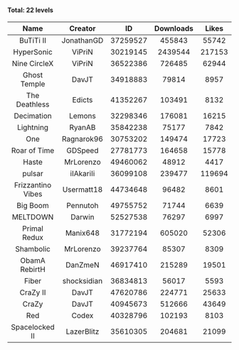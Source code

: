 #### Total: 22 levels

| Name | Creator | ID | Downloads | Likes |
|:---:|:---:|:---:|:---:|:---:|
| BuTiTi II | JonathanGD | 37259527 | 455843 | 55742
| HyperSonic | ViPriN | 30219145 | 2439544 | 217153
| Nine CircleX | ViPriN | 36522386 | 726485 | 62944
| Ghost Temple | DavJT | 34918883 | 79814 | 8957
| The Deathless | Edicts | 41352267 | 103491 | 8132
| Decimation | Lemons | 32298346 | 176081 | 16215
| Lightning | RyanAB | 35842238 | 75177 | 7842
| One | Ragnarok96 | 30753202 | 149474 | 17723
| Roar of Time | GDSpeed | 27781773 | 164658 | 15778
| Haste | MrLorenzo | 49460062 | 48912 | 4417
| pulsar | iIAkariIi | 36099108 | 239477 | 119694
| Frizzantino Vibes | Usermatt18 | 44734648 | 96482 | 8601
| Big Boom | Pennutoh | 49755752 | 71744 | 6639
| MELTDOWN | Darwin | 52527538 | 76297 | 6997
| Primal Redux | Manix648 | 31772194 | 605020 | 52306
| Shambolic | MrLorenzo | 39237764 | 85307 | 8309
| ObamA RebirtH | DanZmeN | 46917410 | 215289 | 19501
| Fiber | shocksidian | 36834813 | 56017 | 5593
| CraZy II | DavJT | 47620786 | 224771 | 25633
| CraZy | DavJT | 40945673 | 512666 | 43649
| Red | Codex | 40328796 | 102193 | 8103
| Spacelocked II | LazerBlitz | 35610305 | 204681 | 21099
